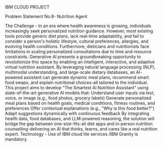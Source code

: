 IBM CLOUD PROJECT 

Problem Statement No.8- Nutrition Agent


The Challenge - In an era where health awareness is growing, individuals increasingly seek personalized
nutrition guidance. However, most existing tools provide generic diet plans, lack real-time adaptability,
and fail to consider a person's holistic lifestyle, cultural preferences, allergies, and evolving health
conditions. Furthermore, dieticians and nutritionists face limitations in scaling personalized
consultations due to time and resource constraints.
Generative Al presents a groundbreaking opportunity to revolutionize this space by enabling an
intelligent, interactive, and adaptive virtual nutrition assistant. By leveraging natural language
processing (NLP), multimodal understanding, and large-scale dietary databases, an Al-powered assistant
can generate dynamic meal plans, recommend smart food swaps, and explain nutritional choices-all
tailored to the individual.
This project aims to develop "The Smartest Al Nutrition Assistant" using state-of-the-art generative Al
models that:
Understand user inputs via text, voice, or image (e.g., food photos, grocery labels)
Generate personalized meal plans based on health goals, medical conditions, fitness routines,
and preferences
Offer contextual explanations (e.g., "Why is this food better?")
Adapt suggestions dynamically with continuous feedback
By integrating health data, food databases, and LLM-powered reasoning, the solution will bridge the gap
between one-size-fits-all diet apps and in-person nutrition counselling-delivering an Al that thinks,
learns, and cares like a real nutrition expert.
Technology - Use of IBM cloud lite services /IBM Granity is mandatory.
